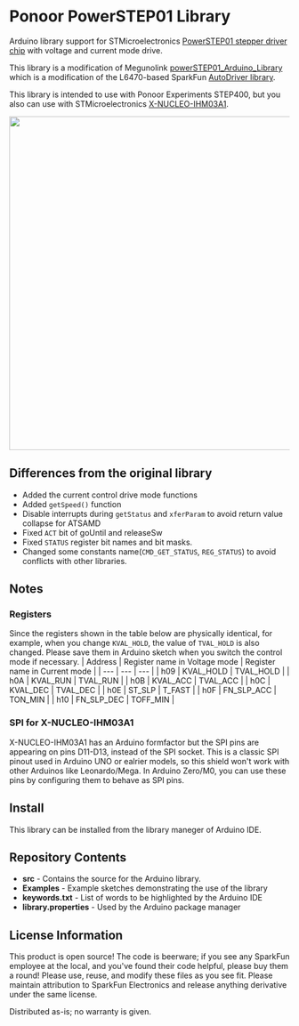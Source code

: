 Ponoor PowerSTEP01 Library
==========
Arduino library support for STMicroelectronics [PowerSTEP01 stepper driver chip](https://www.st.com/en/motor-drivers/powerstep01.html) with voltage and current mode drive.

This library is a modification of Megunolink [powerSTEP01_Arduino_Library](https://github.com/Megunolink/powerSTEP01_Arduino_Library) which is a modification of the L6470-based SparkFun [AutoDriver library](https://github.com/sparkfun/SparkFun_AutoDriver_Arduino_Library).

This library is intended to use with Ponoor Experiments STEP400, but you also can use with STMicroelectronics [X-NUCLEO-IHM03A1](https://www.st.com/en/ecosystems/x-nucleo-ihm03a1.html).

<img src="http://ponoor.com/manage/wp-content/uploads/2020/10/IMG_3852-e1603244987895.jpg" width="600" />

Differences from the original library
-------------------
- Added the current control drive mode functions
- Added `getSpeed()` function
- Disable interrupts during `getStatus` and `xferParam` to avoid return value collapse for ATSAMD
- Fixed `ACT` bit of goUntil and releaseSw
- Fixed `STATUS` register bit names and bit masks.
- Changed some constants name(`CMD_GET_STATUS`, `REG_STATUS`) to avoid conflicts with other libraries.

Notes
-------------------

### Registers
Since the registers shown in the table below are physically identical, for example, when you change `KVAL_HOLD`, the value of `TVAL_HOLD` is also changed. Please save them in Arduino sketch when you switch the control mode if necessary.
| Address | Register name in Voltage mode | Register name in Current mode |
| --- | --- | --- |
| h09 | KVAL_HOLD | TVAL_HOLD |
| h0A | KVAL_RUN | TVAL_RUN |
| h0B | KVAL_ACC | TVAL_ACC |
| h0C | KVAL_DEC | TVAL_DEC |
| h0E | ST_SLP | T_FAST |
| h0F | FN_SLP_ACC | TON_MIN |
| h10 | FN_SLP_DEC | TOFF_MIN |

### SPI for X-NUCLEO-IHM03A1
X-NUCLEO-IHM03A1 has an Arduino formfactor but the SPI pins are appearing on pins D11-D13, instead of the SPI socket. This is a classic SPI pinout used in Arduino UNO or ealrier models, so this shield won't work with other Arduinos like Leonardo/Mega. In Arduino Zero/M0, you can use these pins by configuring them to behave as SPI pins.

Install
-------------------
This library can be installed from the library maneger of Arduino IDE.

Repository Contents
-------------------
* **src** - Contains the source for the Arduino library.
* **Examples** - Example sketches demonstrating the use of the library
* **keywords.txt** - List of words to be highlighted by the Arduino IDE
* **library.properties** - Used by the Arduino package manager

License Information
-------------------
This product is open source!
The code is beerware; if you see any SparkFun employee at the local, and you've found their code helpful, please buy them a round!
Please use, reuse, and modify these files as you see fit. Please maintain attribution to SparkFun Electronics and release anything derivative under the same license.

Distributed as-is; no warranty is given.

